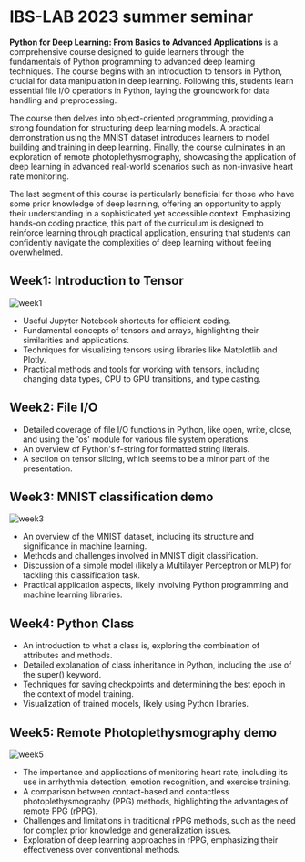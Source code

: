 # IBS-LAB 2023 summer seminar
**Python for Deep Learning: From Basics to Advanced Applications** is a comprehensive course designed to guide learners through the fundamentals of Python programming to advanced deep learning techniques. The course begins with an introduction to tensors in Python, crucial for data manipulation in deep learning. Following this, students learn essential file I/O operations in Python, laying the groundwork for data handling and preprocessing.

The course then delves into object-oriented programming, providing a strong foundation for structuring deep learning models. A practical demonstration using the MNIST dataset introduces learners to model building and training in deep learning. Finally, the course culminates in an exploration of remote photoplethysmography, showcasing the application of deep learning in advanced real-world scenarios such as non-invasive heart rate monitoring.

The last segment of this course is particularly beneficial for those who have some prior knowledge of deep learning, offering an opportunity to apply their understanding in a sophisticated yet accessible context. Emphasizing hands-on coding practice, this part of the curriculum is designed to reinforce learning through practical application, ensuring that students can confidently navigate the complexities of deep learning without feeling overwhelmed.


## **Week1**: Introduction to Tensor
![week1](https://github.com/SookmyungHumanAI/lab_seminar_2023_summer/assets/100949059/87590993-302f-4d10-b703-c6b4274b0897)
-  Useful Jupyter Notebook shortcuts for efficient coding.
- Fundamental concepts of tensors and arrays, highlighting their similarities and applications.
- Techniques for visualizing tensors using libraries like Matplotlib and Plotly.
- Practical methods and tools for working with tensors, including changing data types, CPU to GPU transitions, and type casting.
## **Week2**: File I/O
- Detailed coverage of file I/O functions in Python, like open, write, close, and using the 'os' module for various file system operations.
- An overview of Python's f-string for formatted string literals.
- A section on tensor slicing, which seems to be a minor part of the presentation.
## **Week3**: MNIST classification demo
![week3](https://github.com/SookmyungHumanAI/lab_seminar_2023_summer/assets/100949059/a4541c46-ed2e-49db-95cb-4c818806351a)
- An overview of the MNIST dataset, including its structure and significance in machine learning.
- Methods and challenges involved in MNIST digit classification.
- Discussion of a simple model (likely a Multilayer Perceptron or MLP) for tackling this classification task.
- Practical application aspects, likely involving Python programming and machine learning libraries.
## **Week4**: Python Class
- An introduction to what a class is, exploring the combination of attributes and methods.
- Detailed explanation of class inheritance in Python, including the use of the super() keyword.
- Techniques for saving checkpoints and determining the best epoch in the context of model training.
- Visualization of trained models, likely using Python libraries.
## **Week5**: Remote Photoplethysmography demo
![week5](https://github.com/SookmyungHumanAI/lab_seminar_2023_summer/assets/100949059/8b06b464-7bcb-4d52-b1f3-9a4844a522dc)
- The importance and applications of monitoring heart rate, including its use in arrhythmia detection, emotion recognition, and exercise training.
- A comparison between contact-based and contactless photoplethysmography (PPG) methods, highlighting the advantages of remote PPG (rPPG).
- Challenges and limitations in traditional rPPG methods, such as the need for complex prior knowledge and generalization issues.
- Exploration of deep learning approaches in rPPG, emphasizing their effectiveness over conventional methods.

